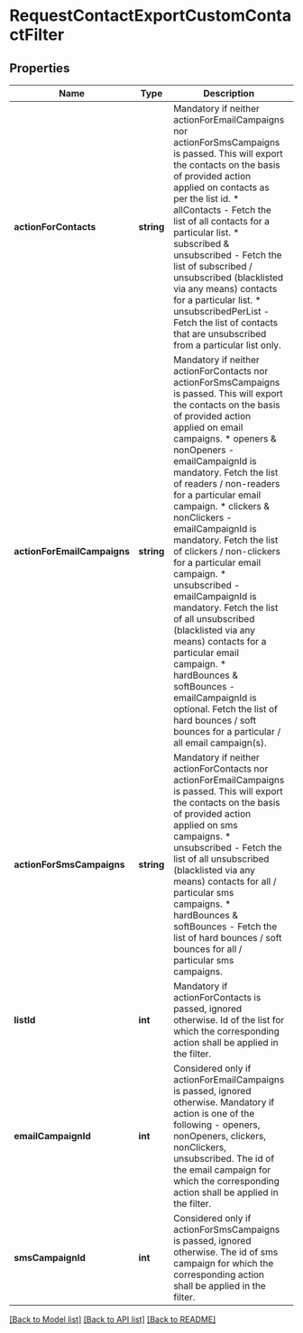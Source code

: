 # RequestContactExportCustomContactFilter

## Properties
Name | Type | Description | Notes
------------ | ------------- | ------------- | -------------
**actionForContacts** | **string** | Mandatory if neither actionForEmailCampaigns nor actionForSmsCampaigns is passed. This will export the contacts on the basis of provided action applied on contacts as per the list id. * allContacts - Fetch the list of all contacts for a particular list. * subscribed &amp; unsubscribed - Fetch the list of subscribed / unsubscribed (blacklisted via any means) contacts for a particular list. * unsubscribedPerList - Fetch the list of contacts that are unsubscribed from a particular list only. | [optional] 
**actionForEmailCampaigns** | **string** | Mandatory if neither actionForContacts nor actionForSmsCampaigns is passed. This will export the contacts on the basis of provided action applied on email campaigns. * openers &amp; nonOpeners - emailCampaignId is mandatory. Fetch the list of readers / non-readers for a particular email campaign. * clickers &amp; nonClickers - emailCampaignId is mandatory. Fetch the list of clickers / non-clickers for a particular email campaign. * unsubscribed - emailCampaignId is mandatory. Fetch the list of all unsubscribed (blacklisted via any means) contacts for a particular email campaign. * hardBounces &amp; softBounces - emailCampaignId is optional. Fetch the list of hard bounces / soft bounces for a particular / all email campaign(s). | [optional] 
**actionForSmsCampaigns** | **string** | Mandatory if neither actionForContacts nor actionForEmailCampaigns is passed. This will export the contacts on the basis of provided action applied on sms campaigns. * unsubscribed - Fetch the list of all unsubscribed (blacklisted via any means) contacts for all / particular sms campaigns. * hardBounces &amp; softBounces - Fetch the list of hard bounces / soft bounces for all / particular sms campaigns. | [optional] 
**listId** | **int** | Mandatory if actionForContacts is passed, ignored otherwise. Id of the list for which the corresponding action shall be applied in the filter. | [optional] 
**emailCampaignId** | **int** | Considered only if actionForEmailCampaigns is passed, ignored otherwise. Mandatory if action is one of the following - openers, nonOpeners, clickers, nonClickers, unsubscribed. The id of the email campaign for which the corresponding action shall be applied in the filter. | [optional] 
**smsCampaignId** | **int** | Considered only if actionForSmsCampaigns is passed, ignored otherwise. The id of sms campaign for which the corresponding action shall be applied in the filter. | [optional] 

[[Back to Model list]](../../README.md#documentation-for-models) [[Back to API list]](../../README.md#documentation-for-api-endpoints) [[Back to README]](../../README.md)


